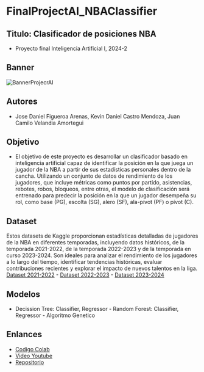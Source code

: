 # FinalProjectAI_NBAClassifier


## Titulo: Clasificador de posiciones NBA
* Proyecto final Inteligencia Artificial I, 2024-2

## Banner
![BannerProjecrAI](https://github.com/user-attachments/assets/d69205b3-5ba2-4026-b2de-fb0e9b2da52d)


## Autores
* Jose Daniel Figueroa Arenas, Kevin Daniel Castro Mendoza, Juan Camilo Velandia Amortegui


## Objetivo

* El objetivo de este proyecto es desarrollar un clasificador basado en inteligencia artificial capaz de identificar la posición en la que juega un jugador de la NBA a partir de sus estadísticas personales dentro de la cancha. Utilizando un conjunto de datos de rendimiento de los jugadores, que incluye métricas como puntos por partido, asistencias, rebotes, robos, bloqueos, entre otras, el modelo de clasificación será entrenado para predecir la posición en la que un jugador desempeña su rol, como base (PG), escolta (SG), alero (SF), ala-pívot (PF) o pívot (C).


## Dataset

Estos datasets de Kaggle proporcionan estadísticas detalladas de jugadores de la NBA en diferentes temporadas, incluyendo datos históricos, de la temporada 2021-2022, de la temporada 2022-2023 y de la temporada en curso 2023-2024. Son ideales para analizar el rendimiento de los jugadores a lo largo del tiempo, identificar tendencias históricas, evaluar contribuciones recientes y explorar el impacto de nuevos talentos en la liga.
[Dataset 2021-2022](https://www.kaggle.com/datasets/vivovinco/nba-player-stats/data) - [Dataset 2022-2023](https://www.kaggle.com/datasets/vivovinco/20222023-nba-player-stats-regular) - [Dataset 2023-2024](https://www.kaggle.com/datasets/vivovinco/2023-2024-nba-player-stats/data)

## Modelos

* Decission Tree: Classifier, Regressor - Random Forest: Classifier, Regressor - Algoritmo Genetico

## Enlances

* [Codigo Colab](https://colab.research.google.com/drive/1gOZIWt1pwDj89zt2qxxHZiMmk7aBKsk4?usp=sharing)
* [Video Youtube]()
* [Repositorio](https://github.com/danfigueroa97/FinalProjectAI_NBAClassifier/tree/main)
